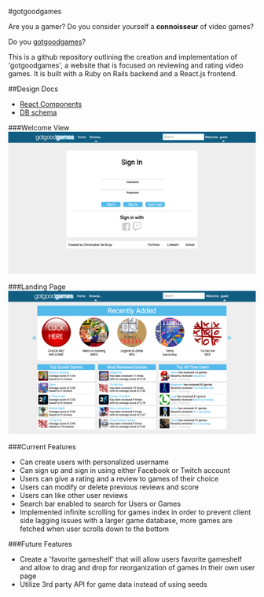 #gotgoodgames

Are you a gamer? Do you consider yourself a **connoisseur** of video games?

Do you [gotgoodgames](http://www.gotgoodgames.xyz/)?

This is a github repository outlining the creation and implementation of
'gotgoodgames', a website that is focused on reviewing and rating video games.
It is built with a Ruby on Rails backend and a React.js frontend.

##Design Docs
* [React Components][components]
* [DB schema][schema]

[components]: ./docs/components.md
[schema]: ./docs/schema.md

###Welcome View
![welcome]

###Landing Page
![landingPage]

###Current Features
* Can create users with personalized username
* Can sign up and sign in using either Facebook or Twitch account
* Users can give a rating and a review to games of their choice
* Users can modify or delete previous reviews and score
* Users can like other user reviews
* Search bar enabled to search for Users or Games
* Implemented infinite scrolling for games index in order to prevent client side lagging issues with a larger game database, more games are fetched when user scrolls down to the bottom

###Future Features
* Create a 'favorite gameshelf' that will allow users favorite gameshelf
  and allow to drag and drop for reorganization of games in their own user page
* Utilize 3rd party API for game data instead of using seeds

[welcome]: ./docs/images/welcome.png
[landingPage]: ./docs/images/landing_page.png
